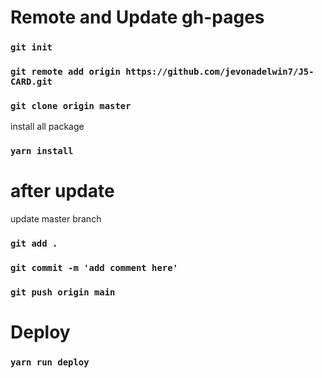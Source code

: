 # Remote and Update gh-pages

### `git init`
### `git remote add origin https://github.com/jevonadelwin7/J5-CARD.git`
### `git clone origin master`

install all package
### `yarn install`

# after update

update master branch

### `git add .`
### `git commit -m 'add comment here'`
### `git push origin main`

# Deploy

### `yarn run deploy`





